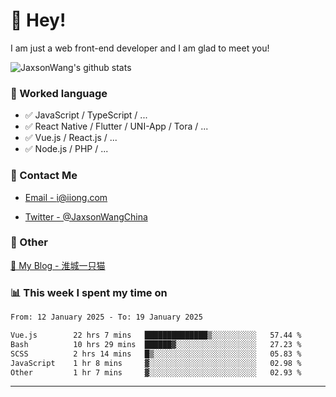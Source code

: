 # 👋 Hey!

I am just a web front-end developer and I am glad to meet you!

![JaxsonWang's github stats](https://github-readme-stats.vercel.app/api?username=JaxsonWang&&show_icons=true&&title_color=1abc9c&&icon_color=1abc9c)


### 📝 Worked language

- ✅ JavaScript / TypeScript / ...
- ✅ React Native / Flutter / UNI-App / Tora / ...
- ✅ Vue.js / React.js / ...
- ✅ Node.js / PHP / ...

### 📮 Contact Me

- [Email - i@iiong.com](mailto:i@iiong.com)

- [Twitter - @JaxsonWangChina](https://twitter.com/JaxsonWangChina)

### 🤪 Other

[📌 My Blog - 淮城一只猫](https://iiong.com)

### 📊 This week I spent my time on

<!--START_SECTION:waka-->

```txt
From: 12 January 2025 - To: 19 January 2025

Vue.js        22 hrs 7 mins   ██████████████▒░░░░░░░░░░   57.44 %
Bash          10 hrs 29 mins  ██████▓░░░░░░░░░░░░░░░░░░   27.23 %
SCSS          2 hrs 14 mins   █▒░░░░░░░░░░░░░░░░░░░░░░░   05.83 %
JavaScript    1 hr 8 mins     ▓░░░░░░░░░░░░░░░░░░░░░░░░   02.98 %
Other         1 hr 7 mins     ▓░░░░░░░░░░░░░░░░░░░░░░░░   02.93 %
```

<!--END_SECTION:waka-->

---
